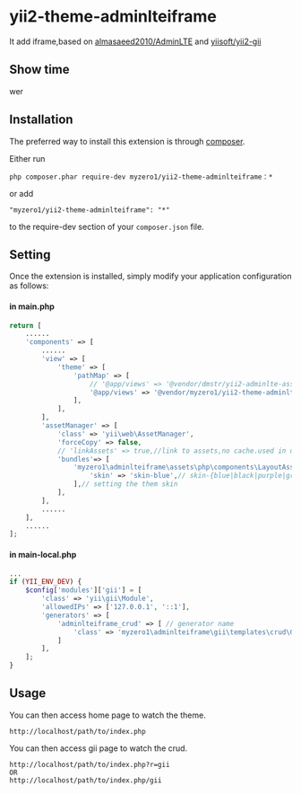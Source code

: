 yii2-theme-adminlteiframe
========================
It add iframe,based on [almasaeed2010/AdminLTE](https://github.com/almasaeed2010/AdminLTE) and [yiisoft/yii2-gii](https://github.com/yiisoft/yii2-gii)


Show time
------------

wer

Installation
------------

The preferred way to install this extension is through [composer](http://getcomposer.org/download/).

Either run

```
php composer.phar require-dev myzero1/yii2-theme-adminlteiframe：*
```

or add

```
"myzero1/yii2-theme-adminlteiframe": "*"
```

to the require-dev section of your `composer.json` file.


Setting
-----

Once the extension is installed, simply modify your application configuration as follows:

#### in main.php ####

```php
return [
    ......
    'components' => [
        ......
        'view' => [
            'theme' => [
                'pathMap' => [
                    // '@app/views' => '@vendor/dmstr/yii2-adminlte-asset/example-views/yiisoft/yii2-app' myzero1\theme\adminlteiframe
                    '@app/views' => '@vendor/myzero1/yii2-theme-adminlteiframe/src/views', // using the adminlteiframe theme
                ],
            ],
        ],
        'assetManager' => [
            'class' => 'yii\web\AssetManager',
            'forceCopy' => false,
            // 'linkAssets' => true,//link to assets,no cache.used in develop.
            'bundles'=> [
                'myzero1\adminlteiframe\assets\php\components\LayoutAsset' => [
                    'skin' => 'skin-blue',// skin-{blue|black|purple|green|red|yellow}[-light],example skin-blue,skin-blue-light
                ],// setting the them skin
            ],
        ],
        ......
    ],
    ......
];
```

#### in main-local.php ####

```php
...
if (YII_ENV_DEV) {
    $config['modules']['gii'] = [
        'class' => 'yii\gii\Module',      
        'allowedIPs' => ['127.0.0.1', '::1'],  
        'generators' => [
            'adminlteiframe_crud' => [ // generator name
                'class' => 'myzero1\adminlteiframe\gii\templates\crud\Generator', // generator class
            ]
        ],
    ];
}
```


Usage
-----

You can then access home page to watch the theme.

```
http://localhost/path/to/index.php
```


You can then access gii page to watch the crud.

```
http://localhost/path/to/index.php?r=gii
OR
http://localhost/path/to/index.php/gii
```

